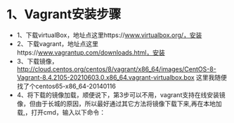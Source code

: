 
#  1、Vagrant安装步骤

 - 1、下载virtualBox，地址点这里https://www.virtualbox.org/，安装
 - 2、下载vagrant，地址点这里https://www.vagrantup.com/downloads.html，安装
 - 3、下载镜像，http://cloud.centos.org/centos/8/vagrant/x86_64/images/CentOS-8-Vagrant-8.4.2105-20210603.0.x86_64.vagrant-virtualbox.box 这里我随便找了个centos65-x86_64-20140116
 - 4、将下载的镜像加载，顺便说下，第3步可以不用，vagrant支持在线安装镜像，但由于长城的原因，所以最好通过其它方法将镜像下载下来,再在本地加载,，打开cmd，输入以下命令：